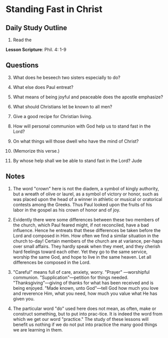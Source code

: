 # Standing Fast in Christ

## Daily Study Outline

1. Read the

**Lesson Scripture**: Phil. 4: 1-9

## Questions

3. What does he beseech two sisters especially to do? 

4. What else does Paul entreat? 

5. What means of being joyful and peaceable does the apostle emphasize? 

6. What should Christians let be known to all men? 

7. Give a good recipe for Christian living.

8. How will personal communion with God help us to stand fast in the Lord? 

9. On what things will those dwell who have the mind of Christ? 

8. (Memorize this verse.)

12. By whose help shall we be able to stand fast in the Lord? Jude

## Notes

1. The word "crown" here is not the diadem, a symbol of kingly authority, but a wreath of olive or laurel, as a symbol of victory or honor, such as was placed upon the head of a winner in athletic or musical or oratorical contests among the Greeks. Thus Paul looked upon the fruits of his labor in the gospel as his crown of honor and of joy.

2. Evidently there were some differences between these two members of the church, which Paul feared might, if not reconciled, have a bad influence. Hence he entreats that these differences be taken before the Lord and composed in Him. How often we find a similar situation in the church to-day! Certain members of the church are at variance, per-haps over small affairs. They hardly speak when they meet, and they cherish hard feelings toward each other. Yet they go to the same service, worship the same God, and hope to live in the same heaven. Let all differences be composed in the Lord.

3. "Careful" means full of care, anxiety, worry. "Prayer" —worshipful communion. "Supplication"—petition for things needed. "Thanksgiving"—giving of thanks for what has been received and is being enjoyed. "Made known, unto God"—tell God how much you love and reverence Him, what you need, how much you value what He has given you.

5. The particular word "do" used here does not mean, as often, make or construct something, but to put into prac-tice. It is indeed the word from which we get our word "practice." The study of these lessons will benefit us nothing if we do not put into practice the many good things we are learning in them.
